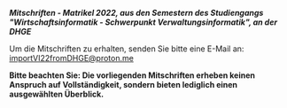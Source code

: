 _**Mitschriften - Matrikel 2022, aus den Semestern des Studiengangs "Wirtschaftsinformatik - Schwerpunkt Verwaltungsinformatik", an der DHGE**_

Um die Mitschriften zu erhalten, senden Sie bitte eine E-Mail an: importVI22fromDHGE@proton.me

**Bitte beachten Sie:
Die vorliegenden Mitschriften erheben keinen Anspruch auf Vollständigkeit, sondern bieten lediglich einen ausgewählten Überblick.**


